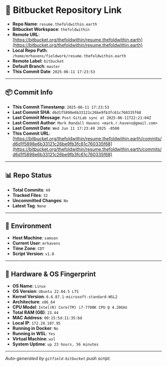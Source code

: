 # 🔗 Bitbucket Repository Link

- **Repo Name**: `resume.thefoldwithin.earth`
- **Bitbucket Workspace**: `thefoldwithin`
- **Remote URL**: [https://bitbucket.org/thefoldwithin/resume.thefoldwithin.earth](https://bitbucket.org/thefoldwithin/resume.thefoldwithin.earth)
- **Local Repo Path**: `/home/mrhavens/fieldwork/resume.thefoldwithin.earth`
- **Remote Label**: `bitbucket`
- **Default Branch**: `master`
- **This Commit Date**: `2025-06-11 17:23:53`

---

## 📦 Commit Info

- **This Commit Timestamp**: `2025-06-11 17:23:53`
- **Last Commit SHA**: `d6d1f5898e6b33121c26be9fb3fc61c760335f68`
- **Last Commit Message**: `Post-GitLab sync at 2025-06-11T22:21:04Z`
- **Last Commit Author**: `Mark Randall Havens <mark.r.havens@gmail.com>`
- **Last Commit Date**: `Wed Jun 11 17:23:49 2025 -0500`
- **This Commit URL**: [https://bitbucket.org/thefoldwithin/resume.thefoldwithin.earth/commits/d6d1f5898e6b33121c26be9fb3fc61c760335f68](https://bitbucket.org/thefoldwithin/resume.thefoldwithin.earth/commits/d6d1f5898e6b33121c26be9fb3fc61c760335f68)

---

## 📊 Repo Status

- **Total Commits**: `49`
- **Tracked Files**: `32`
- **Uncommitted Changes**: `No`
- **Latest Tag**: `None`

---

## 🧭 Environment

- **Host Machine**: `samson`
- **Current User**: `mrhavens`
- **Time Zone**: `CDT`
- **Script Version**: `v1.0`

---

## 🧬 Hardware & OS Fingerprint

- **OS Name**: `Linux`
- **OS Version**: `Ubuntu 22.04.5 LTS`
- **Kernel Version**: `6.6.87.1-microsoft-standard-WSL2`
- **Architecture**: `x86_64`
- **CPU Model**: `Intel(R) Core(TM) i7-7700K CPU @ 4.20GHz`
- **Total RAM (GB)**: `23.44`
- **MAC Address**: `00:15:5d:11:35:bd`
- **Local IP**: `172.28.107.95`
- **Running in Docker**: `No`
- **Running in WSL**: `Yes`
- **Virtual Machine**: `wsl`
- **System Uptime**: `up 23 hours, 56 minutes`

---

_Auto-generated by `gitfield-bitbucket` push script._
